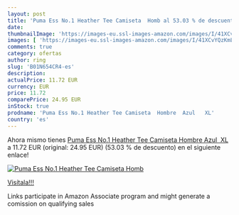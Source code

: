 ```yaml
---
layout: post
title: 'Puma Ess No.1 Heather Tee Camiseta  Homb al 53.03 % de descuento'
date: 
thumbnailImage: 'https://images-eu.ssl-images-amazon.com/images/I/41XCvYQzKmL._SL200_.jpg'
images: [ 'https://images-eu.ssl-images-amazon.com/images/I/41XCvYQzKmL._SL200_.jpg' ]
comments: true
category: ofertas
author: ring
slug: 'B01N654CR4-es'
description:
actualPrice: 11.72 EUR
currency: EUR
price: 11.72
comparePrice: 24.95 EUR
inStock: true
prodname: 'Puma Ess No.1 Heather Tee Camiseta  Hombre  Azul   XL'
country: 'es'
---
```


Ahora mismo tienes [Puma Ess No.1 Heather Tee Camiseta  Hombre  Azul   XL](https://www.amazon.es/dp/B01N654CR4/?tag=tolees-21) a 11.72 EUR (original: 24.95 EUR) (53.03 %  de descuento) en el siguiente enlace!

[![Puma Ess No.1 Heather Tee Camiseta  Homb](https://images-eu.ssl-images-amazon.com/images/I/41XCvYQzKmL._SL200_.jpg)](https://www.amazon.es/dp/B01N654CR4/?tag=tolees-21)

[Visítala!!!](https://www.amazon.es/dp/B01N654CR4/?tag=tolees-21)

Links participate in Amazon Associate program and might generate a comission on qualifying sales
